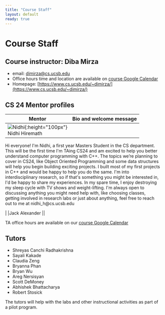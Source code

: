 ```yaml
---
title: "Course Staff"
layout: default
ready: true
---
```


# Course Staff<a name="staff"></a>

## Course instructor: Diba Mirza
* email: dimirza@cs.ucsb.edu
* Office hours time and location are available on [course Google Calendar](/info/schedule/)
* Homepage: [https://www.cs.ucsb.edu/~dimirza/](https://www.cs.ucsb.edu/~dimirza/)

## CS 24 Mentor profiles

|  Mentor | Bio and welcome message|
|---------|------------------------|
|![Nidhi](/info/mentorPhotos/CS24-W18-Nidhi-Hiremath.jpg){:height="100px"} <br> Nidhi Hiremath|
<p> Hi everyone! I'm Nidhi, a first year Masters Student in the CS department. This will be the first time I'm TAing CS24 and am excited to help you better understand computer programming with C++. The topics we’re planning to cover in CS24, like Object Oriented Programming and some data structures will help you begin building exciting projects. I built most of my first projects in C++ and would be happy to help you do the same. I'm into interdisciplinary research, so if that's something you might be interested in, I'd be happy to share my experiences. In my spare time, I enjoy destroying my sleep cycle with TV shows and weight-lifting. I'm always open to discussing anything you might need help with, like choosing classes, getting involved in research labs or just about anything, feel free to reach out to me at nidhi_h@cs.ucsb.edu </p>
|
|Jack Alexander ||



TA office hours are available on our [course Google Calendar](/info/schedule/)

##  Tutors
* Shreyas Canchi Radhakrishna
* Sayali Kakade
* Claudia	Zeng
* Bryanna	Phan
* Bryan	Wu
* Areg	Nersisyan
* Scott	DeMoney
* Abhishek	Bhattacharya
* Robert	Stosick


The tutors will help with the labs and other instructional activities as part of a pilot program.
